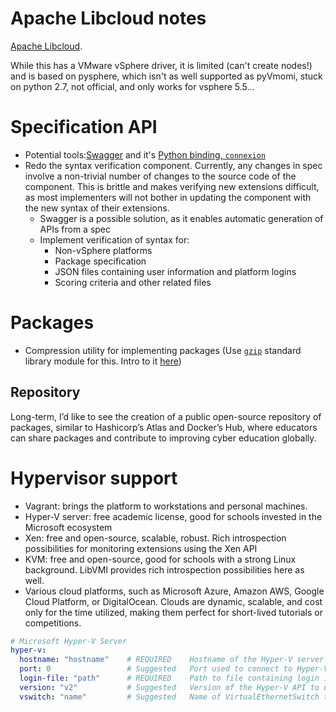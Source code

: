 

# Apache Libcloud notes
[Apache Libcloud](https://libcloud.readthedocs.io/en/latest/compute/examples.html).

While this has a VMware vSphere driver, it is limited (can't create nodes!) and is based on pysphere, which isn't as well supported as pyVmomi, stuck on python 2.7, not official, and only works for vsphere 5.5...


# Specification API
* Potential tools:[Swagger](http://swagger.io/) and it's
 [Python binding, `connexion`](https://pypi.python.org/pypi/connexion)
* Redo the syntax verification component. Currently, any changes in spec involve a non-trivial
   number of changes to the source code of the component. This is brittle and makes verifying new
   extensions difficult, as most implementers will not bother in updating the component with the
   new syntax of their extensions.
    * Swagger is a possible solution, as it enables automatic generation of APIs from a spec
    * Implement verification of syntax for:
        * Non-vSphere platforms
        * Package specification
        * JSON files containing user information and platform logins
        * Scoring criteria and other related files

# Packages
* Compression utility for implementing packages (Use [`gzip`](https://docs.python.org/3.5/library/gzip.html) standard library module for this. Intro to it [here](https://pymotw.com/3/gzip/))

## Repository
Long-term, I’d like to see the creation of a public open-source repository of packages, similar to
Hashicorp’s Atlas and Docker’s Hub, where educators can share packages
and contribute to improving cyber education globally.


# Hypervisor support
* Vagrant: brings the platform to workstations and personal machines.
* Hyper-V server: free academic license, good for schools invested in the Microsoft ecosystem
* Xen: free and open-source, scalable, robust. Rich introspection possibilities for monitoring
   extensions using the Xen API
* KVM: free and open-source, good for schools with a strong Linux background.
   LibVMI provides rich introspection possibilities here as well.
* Various cloud platforms, such as Microsoft Azure, Amazon AWS, Google Cloud Platform,
   or DigitalOcean. Clouds are dynamic, scalable, and cost only for the time utilized,
   making them perfect for short-lived tutorials or competitions.

```yaml
# Microsoft Hyper-V Server
hyper-v:
  hostname: "hostname"    # REQUIRED    Hostname of the Hyper-V server
  port: 0                 # Suggested   Port used to connect to Hyper-V server
  login-file: "path"      # REQUIRED    Path to file containing login information for the Hyper-V server
  version: "v2"           # Suggested   Version of the Hyper-V API to use
  vswitch: "name"         # Suggested   Name of VirtualEthernetSwitch to use as default
```

